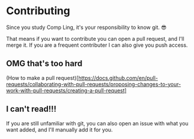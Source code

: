 # Contributing


Since you study Comp Ling, it's your responsibility to know git. 😎  

That means if you want to contribute you can open a pull request, and I'll merge it.
If you are a frequent contributer I can also give you push access. 


## OMG that's too hard

(How to make a pull request)[https://docs.github.com/en/pull-requests/collaborating-with-pull-requests/proposing-changes-to-your-work-with-pull-requests/creating-a-pull-request]

## I can't read!!!

If you are still unfamiliar with git, you can also open an issue with what you want added, and I'll manually add it for you. 


